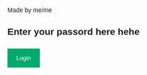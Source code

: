 <html lang="en">
<head>
    <meta charset="UTF-8">
    <meta name="viewport" content="width=device-width, initial-scale=1.0">
    <title>Test 1205</title>
    <style>
        body {font-family: Arial, Helvetica, sans-serif;}
        input[type=text], input[type=password] {
            width: 100%;
            padding: 12px 20px;
            margin: 8px 0;
            display: inline-block;
            border: 1px solid #ccc;
            box-sizing: border-box;
        }
        button {
            background-color: #04AA6D;
            color: white;
            padding: 14px 20px;
            margin: 8px 0;
            border: none;
            cursor: pointer;
            width: 100%;
        }
        button:hover {opacity: 0.8;}
        .cancelbtn {
            width: auto;
            padding: 10px 18px;
            background-color: #f44336;
        }
        .modal {
            display: none;
            position: fixed;
            z-index: 1;
            left: 0;
            top: 0;
            width: 100%;
            height: 100%;
            overflow: auto;
            background-color: rgba(0,0,0,0.4);
            padding-top: 60px;
        }
        .modal-content {
            background-color: #fefefe;
            margin: 5% auto;
            border: 1px solid #888;
            width: 80%;
            padding: 20px;
        }
        .imgcontainer {
            text-align: center;
            margin: 24px 0 12px 0;
        }
        img.avatar {
            width: 40%;
            border-radius: 50%;
        }
        .close {
            position: absolute;
            right: 25px;
            top: 0;
            color: #000;
            font-size: 35px;
            font-weight: bold;
        }
        .close:hover, .close:focus {
            color: red;
            cursor: pointer;
        }
    </style>
</head>
<body>
<h9>Made by me/me </h9>
<h2>Enter your passord here hehe</h2>
<button onclick="document.getElementById('id01').style.display='block'" style="width:auto;">Login</button>

<div id="id01" class="modal">
    <div class="modal-content">
        <div class="imgcontainer">
            <span onclick="document.getElementById('id01').style.display='none'" class="close" title="Close Modal">&times;</span>
            <img src="img_avatar2.png" alt="Avatar" class="avatar">
        </div>
        <form id="loginForm" onsubmit="return redirectToSite(event)">
            <div class="container">
                <label for="uname"><b>Username</b></label>
                <input type="text" id="uname" placeholder="Enter Username" required>

                <label for="psw"><b>Password</b></label>
                <input type="password" id="psw" placeholder="Enter Password" required>

                <button type="submit">Login</button>
                <label>
                    <input type="checkbox" checked="checked" name="remember"> Remember me
                </label>
            </div>
            <div class="container" style="background-color:#f1f1f1">
                <button type="button" onclick="document.getElementById('id01').style.display='none'" class="cancelbtn">Cancel</button>
                <span class="psw">Forgot <a href="#">password?</a></span>
            </div>
        </form>
    </div>
</div>

<script>
// Close modal when clicking outside of it
window.onclick = function(event) {
    const modal = document.getElementById('id01');
    if (event.target == modal) {
        modal.style.display = "none";
    }
};

// Redirect without validation
function redirectToSite(event) {
    event.preventDefault(); // Prevent default form submission
    alert("Redirecting to the site...");
    window.location.href = "https://786promax.github.io/voie.github.io/"; // Replace with your desired URL
}
</script>

</body>
</html>

